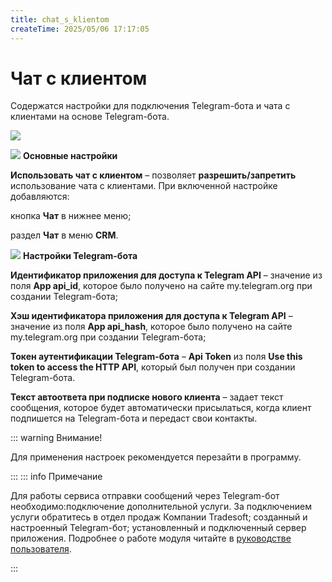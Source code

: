 ```yaml
---
title: chat_s_klientom
createTime: 2025/05/06 17:17:05
---
```

# Чат с клиентом
Содержатся настройки для подключения Telegram-бота и чата с клиентами на основе Telegram-бота.

![](image309.png)

![](image006.png) **Основные настройки**

**Использовать чат с клиентом** – позволяет **разрешить/запретить** использование чата с клиентами. При включенной настройке добавляются:

кнопка **Чат** в нижнее меню;

раздел **Чат** в меню **CRM**.

![](image008.png) **Настройки Telegram-бота**

**Идентификатор приложения для доступа к Telegram API** – значение из поля **App api\_id**, которое было получено на сайте my.telegram.org при создании Telegram-бота;

**Хэш идентификатора приложения для доступа к Telegram API** – значение из поля **App api\_hash**, которое было получено на сайте my.telegram.org при создании Telegram-бота;

**Токен аутентификации Telegram-бота** – **Api Token** из поля **Use this token to access the HTTP API**, который был получен при создании Telegram-бота.

**Текст автоответа при подписке нового клиента** – задает текст сообщения, которое будет автоматически присылаться, когда клиент подпишется на Telegram-бота и передаст свои контакты.

::: warning Внимание!

Для применения настроек рекомендуется перезайти в программу.

:::
::: info Примечание

Для работы сервиса отправки сообщений через Telegram-бот необходимо:подключение дополнительной услуги. За подключением услуги обратитесь в отдел продаж Компании Tradesoft;
созданный и настроенный Telegram-бот;
установленный и подключенный сервер приложения.
Подробнее о работе модуля читайте в [руководстве пользователя](https://product-doc.tradesoft.ru/ai/telegram/index.htm).

:::



